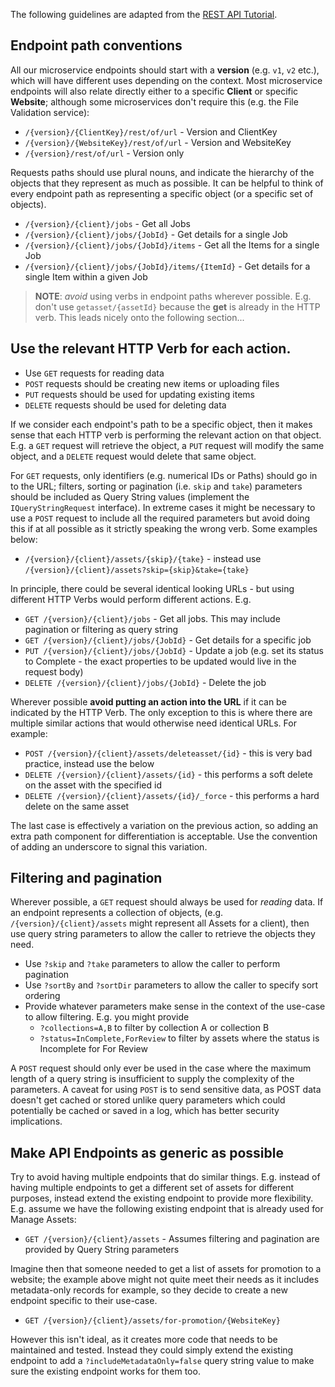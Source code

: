 
The following guidelines are adapted from the [REST API Tutorial](https://restfulapi.net/resource-naming/).

## Endpoint path conventions

All our microservice endpoints should start with a **version** (e.g. `v1`,  `v2` etc.), which will have different uses depending on the context. Most microservice endpoints will also relate directly either to a specific **Client** or specific **Website**; although some microservices don't require this (e.g. the File Validation service):

* `/{version}/{ClientKey}/rest/of/url` - Version and ClientKey
* `/{version}/{WebsiteKey}/rest/of/url` - Version and WebsiteKey
* `/{version}/rest/of/url` - Version only

Requests paths should use plural nouns, and indicate the hierarchy of the objects that they represent as much as possible. It can be helpful to think of every endpoint path as representing a specific object (or a specific set of objects).

* `/{version}/{client}/jobs` - Get all Jobs
* `/{version}/{client}/jobs/{JobId}` - Get details for a single Job
* `/{version}/{client}/jobs/{JobId}/items` - Get all the Items for a single Job
* `/{version}/{client}/jobs/{JobId}/items/{ItemId}` - Get details for a single Item within a given Job

> **NOTE**: _avoid_ using verbs in endpoint paths wherever possible. E.g. don't use `getasset/{assetId}` because the **get** is already in the HTTP verb. This leads nicely onto the following section...

## Use the relevant HTTP Verb for each action.

* Use `GET` requests for reading data
* `POST` requests should be creating new items or uploading files
* `PUT` requests should be used for updating existing items
* `DELETE` requests should be used for deleting data

If we consider each endpoint's path to be a specific object, then it makes sense that each HTTP verb is performing the relevant action on that object. E.g. a `GET` request will retrieve the object, a `PUT` request will modify the same object, and a `DELETE` request would delete that same object.

For `GET` requests, only identifiers (e.g. numerical IDs or Paths) should go in to the URL; filters, sorting or pagination (i.e. `skip` and `take`) parameters should be included as Query String values (implement the `IQueryStringRequest` interface). In extreme cases it might be necessary to use a `POST` request to include all the required parameters but avoid doing this if at all possible as it strictly speaking the wrong verb. Some examples below:

* `/{version}/{client}/assets/{skip}/{take}` - instead use `/{version}/{client}/assets?skip={skip}&take={take}`

In principle, there could be several identical looking URLs - but using different HTTP Verbs would perform different actions. E.g.

* `GET /{version}/{client}/jobs` - Get all jobs. This may include pagination or filtering as query string 
* `GET /{version}/{client}/jobs/{JobId}` - Get details for a specific job
* `PUT /{version}/{client}/jobs/{JobId}` - Update a job (e.g. set its status to Complete - the exact properties to be updated would live in the request body)
* `DELETE /{version}/{client}/jobs/{JobId}` - Delete the job

Wherever possible **avoid putting an action into the URL** if it can be indicated by the HTTP Verb. The only exception to this is where there are multiple similar actions that would otherwise need identical URLs. For example:

* `POST /{version}/{client}/assets/deleteasset/{id}` - this is very bad practice, instead use the below
* `DELETE /{version}/{client}/assets/{id}` - this performs a soft delete on the asset with the specified id
* `DELETE /{version}/{client}/assets/{id}/_force` - this performs a hard delete on the same asset

The last case is effectively a variation on the previous action, so adding an extra path component for differentiation is acceptable. Use the convention of adding an underscore to signal this variation.

## Filtering and pagination

Wherever possible, a `GET` request should always be used for _reading_ data. If an endpoint represents a collection of objects, (e.g. `/{version}/{client}/assets` might represent all Assets for a client), then use query string parameters to allow the caller to retrieve the objects they need.

* Use `?skip` and `?take` parameters to allow the caller to perform pagination
* Use `?sortBy` and `?sortDir` parameters to allow the caller to specify sort ordering
* Provide whatever parameters make sense in the context of the use-case to allow filtering. E.g. you might provide
    * `?collections=A,B` to filter by collection A or collection B
    * `?status=InComplete,ForReview` to filter by assets where the status is Incomplete for For Review

A `POST` request should only ever be used in the case where the maximum length of a query string is insufficient to supply the complexity of the parameters. A caveat for using `POST` is to send sensitive data, as POST data doesn't get cached or stored unlike query parameters which could potentially be cached or saved in a log, which has better security implications. 

## Make API Endpoints as generic as possible

Try to avoid having multiple endpoints that do similar things. E.g. instead of having multiple endpoints to get a different set of assets for different purposes, instead extend the existing endpoint to provide more flexibility. E.g. assume we have the following existing endpoint that is already used for Manage Assets:

* `GET /{version}/{client}/assets` - Assumes filtering and pagination are provided by Query String parameters

Imagine then that someone needed to get a list of assets for promotion to a website; the example above might not quite meet their needs as it includes metadata-only records for example, so they decide to create a new endpoint specific to their use-case.

* `GET /{version}/{client}/assets/for-promotion/{WebsiteKey}`

However this isn't ideal, as it creates more code that needs to be maintained and tested. Instead they could simply extend the existing endpoint to add a `?includeMetadataOnly=false` query string value to make sure the existing endpoint works for them too.